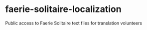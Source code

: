 # faerie-solitaire-localization
Public access to Faerie Solitaire text files for translation volunteers
